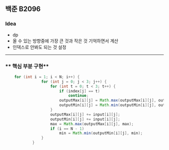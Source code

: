 
## 백준 B2096
### **Idea**
* dp
* 올 수 있는 방향중에 가장 큰 것과 작은 것 기억하면서 계산
* 인덱스로 안봐도 되는 것 설정
---

### ** 핵심 부분 구현**
```java        
	for (int i = 1; i < N; i++) {
				for (int j = 0; j < 3; j++) {
					for (int t = 0; t < 3; t++) {
						if (index[j] == t)
							continue;
						outputMax[i][j] = Math.max(outputMax[i][j], outputMax[i - 1][t]);
						outputMin[i][j] = Math.min(outputMin[i][j], outputMin[i - 1][t]);
					}
					outputMax[i][j] += input[i][j];
					outputMin[i][j] += input[i][j];
					max = Math.max(outputMax[i][j], max);
					if (i == N - 1)
						min = Math.min(outputMin[i][j], min);
				}
			}
```
